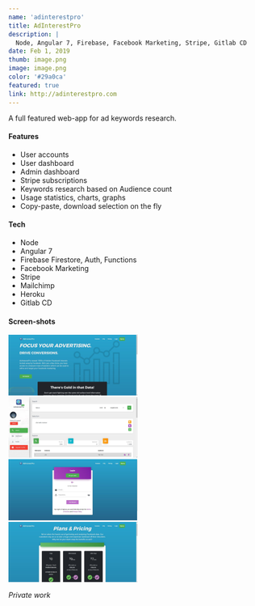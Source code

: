 ```yaml
---
name: 'adinterestpro'
title: AdInterestPro
description: |
  Node, Angular 7, Firebase, Facebook Marketing, Stripe, Gitlab CD  
date: Feb 1, 2019
thumb: image.png
image: image.png
color: '#29a0ca'
featured: true
link: http://adinterestpro.com
---
```


A full featured web-app for ad keywords research.


#### Features

- User accounts
- User dashboard
- Admin dashboard
- Stripe subscriptions
- Keywords research based on Audience count
- Usage statistics, charts, graphs
- Copy-paste, download selection on the fly

#### Tech

- Node
- Angular 7
- Firebase Firestore, Auth, Functions
- Facebook Marketing
- Stripe
- Mailchimp
- Heroku
- Gitlab CD

#### Screen-shots

[<img src="./1.jpg" width="256">](./1.jpg)
[<img src="./2.jpg" width="256">](./2.jpg)
[<img src="./3.jpg" width="256">](./3.jpg)
[<img src="./4.jpg" width="256">](./4.jpg)

*Private work*